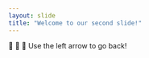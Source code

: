 ```yaml
---
layout: slide
title: "Welcome to our second slide!"
---
```

:monkey:
:monkey:
:monkey:
Use the left arrow to go back!
